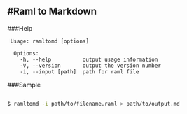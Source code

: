 #Raml to Markdown
---
###Help

```
 Usage: ramltomd [options]

  Options:
    -h, --help          output usage information
    -V, --version       output the version number
    -i, --input [path]  path for raml file
```


###Sample
```bash

$ ramltomd -i path/to/filename.raml > path/to/output.md

```
